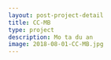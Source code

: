 ```yaml
---
layout: post-project-detail
title: CC-MB
type: project
description: Mo ta du an
image: 2018-08-01-CC-MB.jpg
---
```

